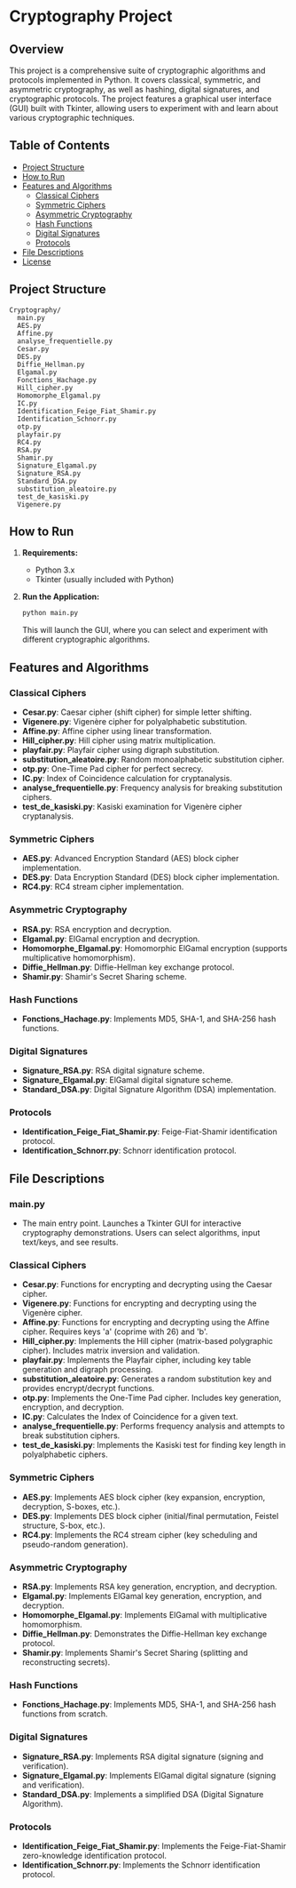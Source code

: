 # Cryptography Project

## Overview

This project is a comprehensive suite of cryptographic algorithms and protocols implemented in Python. It covers classical, symmetric, and asymmetric cryptography, as well as hashing, digital signatures, and cryptographic protocols. The project features a graphical user interface (GUI) built with Tkinter, allowing users to experiment with and learn about various cryptographic techniques.

## Table of Contents
- [Project Structure](#project-structure)
- [How to Run](#how-to-run)
- [Features and Algorithms](#features-and-algorithms)
  - [Classical Ciphers](#classical-ciphers)
  - [Symmetric Ciphers](#symmetric-ciphers)
  - [Asymmetric Cryptography](#asymmetric-cryptography)
  - [Hash Functions](#hash-functions)
  - [Digital Signatures](#digital-signatures)
  - [Protocols](#protocols)
- [File Descriptions](#file-descriptions)
- [License](#license)

## Project Structure

```
Cryptography/
  main.py
  AES.py
  Affine.py
  analyse_frequentielle.py
  Cesar.py
  DES.py
  Diffie_Hellman.py
  Elgamal.py
  Fonctions_Hachage.py
  Hill_cipher.py
  Homomorphe_Elgamal.py
  IC.py
  Identification_Feige_Fiat_Shamir.py
  Identification_Schnorr.py
  otp.py
  playfair.py
  RC4.py
  RSA.py
  Shamir.py
  Signature_Elgamal.py
  Signature_RSA.py
  Standard_DSA.py
  substitution_aleatoire.py
  test_de_kasiski.py
  Vigenere.py
```

## How to Run

1. **Requirements:**
   - Python 3.x
   - Tkinter (usually included with Python)

2. **Run the Application:**
   ```bash
   python main.py
   ```
   This will launch the GUI, where you can select and experiment with different cryptographic algorithms.

## Features and Algorithms

### Classical Ciphers
- **Cesar.py**: Caesar cipher (shift cipher) for simple letter shifting.
- **Vigenere.py**: Vigenère cipher for polyalphabetic substitution.
- **Affine.py**: Affine cipher using linear transformation.
- **Hill_cipher.py**: Hill cipher using matrix multiplication.
- **playfair.py**: Playfair cipher using digraph substitution.
- **substitution_aleatoire.py**: Random monoalphabetic substitution cipher.
- **otp.py**: One-Time Pad cipher for perfect secrecy.
- **IC.py**: Index of Coincidence calculation for cryptanalysis.
- **analyse_frequentielle.py**: Frequency analysis for breaking substitution ciphers.
- **test_de_kasiski.py**: Kasiski examination for Vigenère cipher cryptanalysis.

### Symmetric Ciphers
- **AES.py**: Advanced Encryption Standard (AES) block cipher implementation.
- **DES.py**: Data Encryption Standard (DES) block cipher implementation.
- **RC4.py**: RC4 stream cipher implementation.

### Asymmetric Cryptography
- **RSA.py**: RSA encryption and decryption.
- **Elgamal.py**: ElGamal encryption and decryption.
- **Homomorphe_Elgamal.py**: Homomorphic ElGamal encryption (supports multiplicative homomorphism).
- **Diffie_Hellman.py**: Diffie-Hellman key exchange protocol.
- **Shamir.py**: Shamir's Secret Sharing scheme.

### Hash Functions
- **Fonctions_Hachage.py**: Implements MD5, SHA-1, and SHA-256 hash functions.

### Digital Signatures
- **Signature_RSA.py**: RSA digital signature scheme.
- **Signature_Elgamal.py**: ElGamal digital signature scheme.
- **Standard_DSA.py**: Digital Signature Algorithm (DSA) implementation.

### Protocols
- **Identification_Feige_Fiat_Shamir.py**: Feige-Fiat-Shamir identification protocol.
- **Identification_Schnorr.py**: Schnorr identification protocol.

## File Descriptions

### main.py
- The main entry point. Launches a Tkinter GUI for interactive cryptography demonstrations. Users can select algorithms, input text/keys, and see results.

### Classical Ciphers
- **Cesar.py**: Functions for encrypting and decrypting using the Caesar cipher.
- **Vigenere.py**: Functions for encrypting and decrypting using the Vigenère cipher.
- **Affine.py**: Functions for encrypting and decrypting using the Affine cipher. Requires keys 'a' (coprime with 26) and 'b'.
- **Hill_cipher.py**: Implements the Hill cipher (matrix-based polygraphic cipher). Includes matrix inversion and validation.
- **playfair.py**: Implements the Playfair cipher, including key table generation and digraph processing.
- **substitution_aleatoire.py**: Generates a random substitution key and provides encrypt/decrypt functions.
- **otp.py**: Implements the One-Time Pad cipher. Includes key generation, encryption, and decryption.
- **IC.py**: Calculates the Index of Coincidence for a given text.
- **analyse_frequentielle.py**: Performs frequency analysis and attempts to break substitution ciphers.
- **test_de_kasiski.py**: Implements the Kasiski test for finding key length in polyalphabetic ciphers.

### Symmetric Ciphers
- **AES.py**: Implements AES block cipher (key expansion, encryption, decryption, S-boxes, etc.).
- **DES.py**: Implements DES block cipher (initial/final permutation, Feistel structure, S-box, etc.).
- **RC4.py**: Implements the RC4 stream cipher (key scheduling and pseudo-random generation).

### Asymmetric Cryptography
- **RSA.py**: Implements RSA key generation, encryption, and decryption.
- **Elgamal.py**: Implements ElGamal key generation, encryption, and decryption.
- **Homomorphe_Elgamal.py**: Implements ElGamal with multiplicative homomorphism.
- **Diffie_Hellman.py**: Demonstrates the Diffie-Hellman key exchange protocol.
- **Shamir.py**: Implements Shamir's Secret Sharing (splitting and reconstructing secrets).

### Hash Functions
- **Fonctions_Hachage.py**: Implements MD5, SHA-1, and SHA-256 hash functions from scratch.

### Digital Signatures
- **Signature_RSA.py**: Implements RSA digital signature (signing and verification).
- **Signature_Elgamal.py**: Implements ElGamal digital signature (signing and verification).
- **Standard_DSA.py**: Implements a simplified DSA (Digital Signature Algorithm).

### Protocols
- **Identification_Feige_Fiat_Shamir.py**: Implements the Feige-Fiat-Shamir zero-knowledge identification protocol.
- **Identification_Schnorr.py**: Implements the Schnorr identification protocol.

